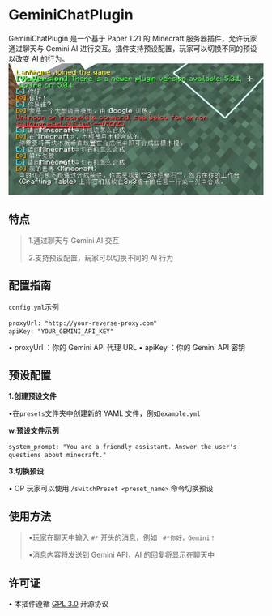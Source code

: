 # GeminiChatPlugin
GeminiChatPlugin 是一个基于 Paper 1.21 的 Minecraft 服务器插件，允许玩家通过聊天与 Gemini AI 进行交互。插件支持预设配置，玩家可以切换不同的预设以改变 AI 的行为。
![](https://github.com/LanRhyme/GeminiChatPlugin/blob/master/5fc50da6a1ff4b81ef752d2a7152ecc6.png)

## 特点
>  1.通过聊天与 Gemini AI 交互
> 
>  2.支持预设配置，玩家可以切换不同的 AI 行为


## 配置指南
`config.yml`示例
```
proxyUrl: "http://your-reverse-proxy.com"
apiKey: "YOUR_GEMINI_API_KEY"
```

•   proxyUrl  ：你的 Gemini API 代理 URL
•   apiKey  ：你的 Gemini API 密钥

## 预设配置
**1.创建预设文件**

•在`presets`文件夹中创建新的 YAML 文件，例如`example.yml`

**w.预设文件示例**

```
system_prompt: "You are a friendly assistant. Answer the user's questions about minecraft."
```

**3.切换预设**

• OP 玩家可以使用   `/switchPreset <preset_name>`   命令切换预设

## 使用方法
> •玩家在聊天中输入   `#*`   开头的消息，例如  ` #*你好，Gemini！`
> 
> •消息内容将发送到 Gemini API，AI 的回复将显示在聊天中

## 许可证
• 本插件遵循 [GPL 3.0](https://www.gnu.org/licenses/gpl-3.0.html) 开源协议
